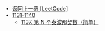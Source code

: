 - [返回上一级 [LeetCode]](LeetCode/)
- [1131-1140](LeetCode/1131-1140/)
  - [1137. 第 N 个泰波那契数（简单）](LeetCode/1131-1140/1137.%20第%20N%20个泰波那契数（简单）.md)
